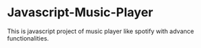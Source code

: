 # Javascript-Music-Player
This is javascript project of music player like spotify with advance functionalities.
